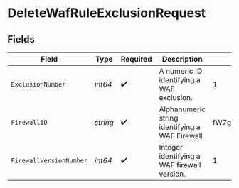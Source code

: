# DeleteWafRuleExclusionRequest


## Fields

| Field                                           | Type                                            | Required                                        | Description                                     | Example                                         |
| ----------------------------------------------- | ----------------------------------------------- | ----------------------------------------------- | ----------------------------------------------- | ----------------------------------------------- |
| `ExclusionNumber`                               | *int64*                                         | :heavy_check_mark:                              | A numeric ID identifying a WAF exclusion.       | 1                                               |
| `FirewallID`                                    | *string*                                        | :heavy_check_mark:                              | Alphanumeric string identifying a WAF Firewall. | fW7g2uUGZzb2W9Euo4Mo0r                          |
| `FirewallVersionNumber`                         | *int64*                                         | :heavy_check_mark:                              | Integer identifying a WAF firewall version.     | 1                                               |